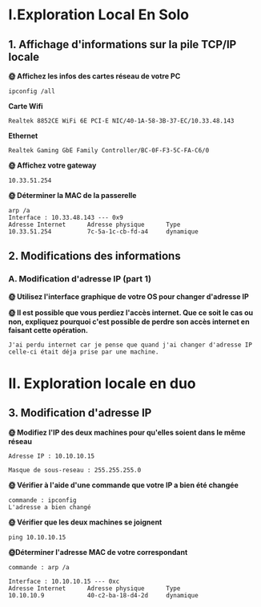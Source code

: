 # I.Exploration Local En Solo
## 1. Affichage d'informations sur la pile TCP/IP locale



**🌞 Affichez les infos des cartes réseau de votre PC**

    ipconfig /all
    
**Carte Wifi** 
    
    Realtek 8852CE WiFi 6E PCI-E NIC/40-1A-58-3B-37-EC/10.33.48.143

**Ethernet**

    Realtek Gaming GbE Family Controller/BC-0F-F3-5C-FA-C6/0

**🌞 Affichez votre gateway**

    10.33.51.254

**🌞 Déterminer la MAC de la passerelle**
    
    arp /a
    Interface : 10.33.48.143 --- 0x9
    Adresse Internet      Adresse physique      Type
    10.33.51.254          7c-5a-1c-cb-fd-a4     dynamique

## 2. Modifications des informations
### A. Modification d'adresse IP (part 1)

**🌞 Utilisez l'interface graphique de votre OS pour changer d'adresse IP**

**🌞 Il est possible que vous perdiez l'accès internet. Que ce soit le cas ou non, expliquez pourquoi c'est possible de perdre son accès internet en faisant cette opération.**

    J'ai perdu internet car je pense que quand j'ai changer d'adresse IP celle-ci était déja prise par une machine.

# II. Exploration locale en duo
## 3. Modification d'adresse IP

**🌞 Modifiez l'IP des deux machines pour qu'elles soient dans le même réseau**

    Adresse IP : 10.10.10.15

    Masque de sous-reseau : 255.255.255.0

**🌞 Vérifier à l'aide d'une commande que votre IP a bien été changée**

    commande : ipconfig 
    L'adresse a bien changé

**🌞 Vérifier que les deux machines se joignent**

    ping 10.10.10.15

 **🌞Déterminer l'adresse MAC de votre correspondant**

    commande : arp /a
    
    Interface : 10.10.10.15 --- 0xc
    Adresse Internet      Adresse physique      Type
    10.10.10.9            40-c2-ba-18-d4-2d     dynamique

    
